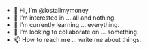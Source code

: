 - 👋 Hi, I’m @lostallmymoney
- 👀 I’m interested in ... all and nothing.
- 🌱 I’m currently learning ... everything.
- 💞️ I’m looking to collaborate on ... something.
- 📫 How to reach me ... write me about things.

<!---
lostallmymoney/lostallmymoney is a ✨ special ✨ repository because its `README.md` (this file) appears on your GitHub profile.
You can click the Preview link to take a look at your changes.
--->
